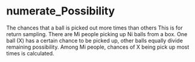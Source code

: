 # numerate_Possibility
The chances that a ball is picked out more times than others
This is for return sampling.
There are Mi people picking up Ni balls from a box. One ball (X) has a certain chance to be picked up, other balls equally divide remaining possibility. Among Mi people, chances of X being pick up most times is calculated.
